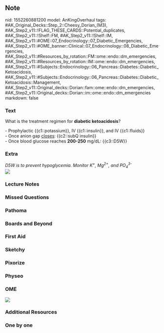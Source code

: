 ## Note
nid: 1552260881200
model: AnKingOverhaul
tags: #AK_Original_Decks::Step_2::Cheesy_Dorian_(M3), #AK_Step2_v11::!FLAG_THESE_CARDS::Potential_duplicates, #AK_Step2_v11::!Shelf::FM, #AK_Step2_v11::!Shelf::IM, #AK_Step2_v11::#OME::07_Endocrinology::07_Diabetic_Emergencies, #AK_Step2_v11::#OME_banner::Clinical::07_Endocrinology::08_Diabetic_Emergencies, #AK_Step2_v11::#Resources_by_rotation::FM::ome::endo::dm_emergencies, #AK_Step2_v11::#Resources_by_rotation::IM::ome::endo::dm_emergencies, #AK_Step2_v11::#Subjects::Endocrinology::06_Pancreas::Diabetes::Diabetic_Ketoacidosis, #AK_Step2_v11::#Subjects::Endocrinology::06_Pancreas::Diabetes::Diabetic_Ketoacidosis::Management, #AK_Step2_v11::Original_decks::Dorian::fam::ome::endo::dm_emergencies, #AK_Step2_v11::Original_decks::Dorian::im::ome::endo::dm_emergencies
markdown: false

### Text
What is the treatment regimen for <b>diabetic ketoacidosis</b>?
<div>
  - Prophylactic {{c1::potassium}}, IV {{c1::insulin}}, and IV
  {{c1::fluids}}
</div>
<div>
  - Once anion gap <u>closes</u>: {{c2::subQ insulin}}
</div>
<div>
  - Once blood glucose reaches <b>200-250</b> mg/dL: {{c3::D5W}}
</div>

### Extra
<div>
  <div>
    <i>D5W is to prevent hypoglycemia. Monitor K<sup>+</sup>,
    Mg<sup>2+</sup>, and PO<sub>4</sub><sup>3-</sup></i>
  </div>
  <div>
    <i><img src="paste-7949984466788.jpg"></i>
  </div>
</div>

### Lecture Notes


### Missed Questions


### Pathoma


### Boards and Beyond


### First Aid


### Sketchy


### Pixorize


### Physeo


### OME
<div class="ome-widget">
  <a href=
  "https://onlinemeded.org/spa/endocrinology/diabetic-emergencies/acquire?ref=anki">
  <img src="_OME_AnkiFlashcards_Lesson_3.png"></a>
</div>

### Additional Resources


### One by one

